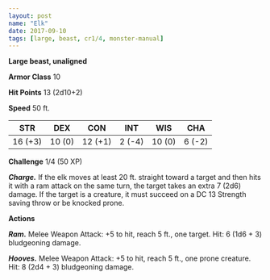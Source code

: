 ```yaml
---
layout: post
name: "Elk"
date: 2017-09-10
tags: [large, beast, cr1/4, monster-manual]
---
```


**Large beast, unaligned**

**Armor Class** 10

**Hit Points** 13 (2d10+2)

**Speed** 50 ft.

|   STR   |   DEX   |   CON   |   INT   |   WIS   |   CHA   |
|:-----:|:-----:|:-----:|:-----:|:-----:|:-----:|
| 16 (+3) | 10 (0) | 12 (+1) | 2 (-4) | 10 (0) | 6 (-2) |

**Challenge** 1/4 (50 XP)

***Charge.*** If the elk moves at least 20 ft. straight toward a target and then hits it with a ram attack on the same turn, the target takes an extra 7 (2d6) damage. If the target is a creature, it must succeed on a DC 13 Strength saving throw or be knocked prone.

**Actions**

***Ram.*** Melee Weapon Attack: +5 to hit, reach 5 ft., one target. Hit: 6 (1d6 + 3) bludgeoning damage.

***Hooves.*** Melee Weapon Attack: +5 to hit, reach 5 ft., one prone creature. Hit: 8 (2d4 + 3) bludgeoning damage.

